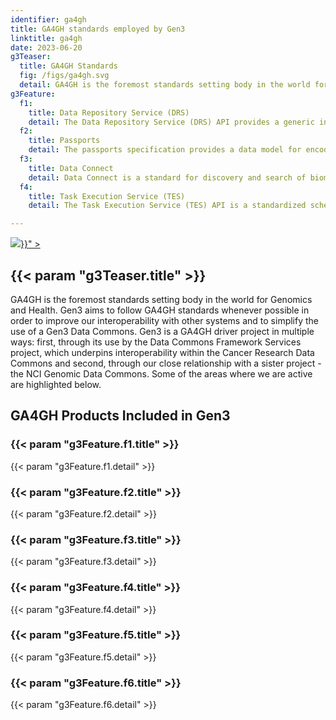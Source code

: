 ```yaml
---
identifier: ga4gh
title: GA4GH standards employed by Gen3
linktitle: ga4gh
date: 2023-06-20
g3Teaser:
  title: GA4GH Standards
  fig: /figs/ga4gh.svg
  detail: GA4GH is the foremost standards setting body in the world for Genomics and Health. Gen3 aims to follow GA4GH standards whenever possible in order to improve our interoperability with other systems and to simplify the use of a Gen3 Data Commons. Gen3 is a GA4GH driver project in multiple ways  first, through its use by the Data Commons Framework Services project, which underpins interoperability within the Cancer Research Data Commons and second, through our close relationship with a sister project - the NCI Genomic Data Commons.  Some of the areas where we are active are highlighted below.
g3Feature:
  f1:
    title: Data Repository Service (DRS)
    detail: The Data Repository Service (DRS) API provides a generic interface to data repositories so data consumers, including workflow systems, can access data in a single, standard way regardless of where it is stored and how it is managed. The DRS standard is incorporated into our fence and IndexD services.
  f2:
    title: Passports
    detail: The passports specification provides a data model for encoding information about the researcher, along with their acquired data access permissions, in a way that cannot be tampered with and enables data access between platforms. Once a platform has issued a visa to your passport you can use that passport to bring your data to yet another platform.  Our Fence service supports RAS, which is an NIH implementation of Passports
  f3:
    title: Data Connect
    detail: Data Connect is a standard for discovery and search of biomedical data.  It shares metadata about an identifier. The Gen3 Metadata Service (MDS) is very close to this standard and will be fully compatible soon.
  f4:
    title: Task Execution Service (TES)
    detail: The Task Execution Service (TES) API is a standardized schema and API for describing and executing batch execution tasks.  Gen3 is working to incorporate this standard into our own workflow execution service.

---
```


<section class="g3-bg__white">
  <div class="g3-outer-wrapper g3-flex-content g3-flex-content__reverse">
    <div class="g3-col__65 g3-flex-content_alien-self-flex-end g3-mb-space__padding-lg-bottom g3-space__margin-lg-top-bottom g3-mini-wrapper">
    <a href="https://www.ga4gh.org/"> <img class="g3-img__bottom_pad" src="{{< param "g3Teaser.fig" >}}" > </a>
    </div>
    <div class="g3-space__padding-lg-top g3-space__padding-lg-bottom g3-col__45">
      <div class="g3-space__wrapper-gap-left">
        <h1 class="g3-space__margin-sm-bottom">
          {{< param "g3Teaser.title" >}}
        </h1>
        <p class="g3-space__margin-sm-bottom introduction g3-space__margin-sm-right">
          GA4GH is the foremost standards setting body in the world for Genomics and Health. Gen3 aims to follow GA4GH standards whenever possible in order to improve our interoperability with other systems and to simplify the use of a Gen3 Data Commons. Gen3 is a GA4GH driver project in multiple ways:  first, through its use by the Data Commons Framework Services project, which underpins interoperability within the Cancer Research Data Commons and second, through our close relationship with a sister project - the NCI Genomic Data Commons.  Some of the areas where we are active are highlighted below.
        </p>
      </div>
    </div>
  </div>
</section>


<section>
  <div class="g3-inner-wrapper">
    <h1> GA4GH Products Included in Gen3</h1>
  </div>
  <div class="g3-inner-wrapper g3-flex-content g3-space__padding-sm-top ">
    <div class="g3-col__50">
      <div class="g3-space__margin-sm-left">
        <h3>{{< param "g3Feature.f1.title" >}}</h3>
        <p class="g3-space__margin-sm-top">
          {{< param "g3Feature.f1.detail" >}}
        </p>
      </div>
    </div>
    <div class="g3-col__50">
      <div class="g3-space__margin-sm-left">
        <h3>{{< param "g3Feature.f2.title" >}}</h3>
        <p class="g3-space__margin-sm-top">
          {{< param "g3Feature.f2.detail" >}}
        </p>
      </div>
    </div>
  </div>
  <div class="g3-inner-wrapper g3-flex-content g3-space__padding-sm-top">
    <div class="g3-col__50">
      <div class="g3-space__margin-sm-left">
        <h3>{{< param "g3Feature.f3.title" >}}</h3>
        <p class="g3-space__margin-sm-top">
          {{< param "g3Feature.f3.detail" >}}
        </p>
      </div>
    </div>
    <div class="g3-col__50">
      <div class="g3-space__margin-sm-left">
        <h3>{{< param "g3Feature.f4.title" >}}</h3>
        <p class="g3-space__margin-sm-top">
          {{< param "g3Feature.f4.detail" >}}
        </p>
      </div>
    </div>
  </div>
  <div class="g3-inner-wrapper g3-flex-content g3-space__padding-lg-bottom">
    <div class="g3-col__50">
      <div class="g3-space__margin-sm-left g3-space__margin-sm-right">
        <h3>{{< param "g3Feature.f5.title" >}}</h3>
        <p class="g3-space__margin-sm-top">
          {{< param "g3Feature.f5.detail" >}}
        </p>
      </div>
    </div>
    <div class="g3-col__50">
      <div class="g3-space__margin-sm-left g3-space__margin-sm-right">
        <h3>{{< param "g3Feature.f6.title" >}}</h3>
        <p class="g3-space__margin-sm-top">
          {{< param "g3Feature.f6.detail" >}}
        </p>
      </div>
    </div>
  </div>
</section>
